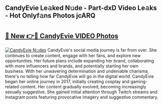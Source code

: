 ## CandyEvie Le𝚊ked N𝚞de - Part-dxD Video Le𝚊ks - Hot Onlyf𝚊ns Photos jcARQ

# <h2><a href="http://ab97101.deff.icu/?id=CandyEvie">🔗 New 👉🔴 CandyEvie VIDEO Photos</a></h2>

[![CandyEvie N𝚞des](https://i.imgur.com/rIISA9y.gif)](http://ab97101.deff.icu/?id=CandyEvie)
CandyEvie's social media journey is far from over. She continues to create content, engage with her fans, and explore new opportunities. Her future plans include expanding her brand, collaborating with more influencers and brands, and potentially starting her own business. With her unwavering determination and undeniable charisma, there's no telling how far CandyEvie will go in the digital world. CandyEvie began her online journey in 2017, initially creating cosplay and gaming-related content. Her content gradually evolved, becoming increasingly sexually suggestive. She gained initial attention through Twitch streams and Instagram posts featuring provocative imagery and suggestive commentary.
